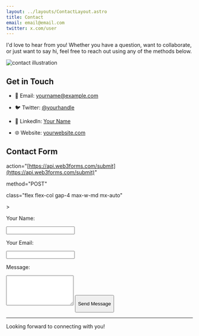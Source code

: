 ```yaml
---
layout: ../layouts/ContactLayout.astro
title: Contact
email: email@email.com
twitter: x.com/user
---
```

I'd love to hear from you! Whether you have a question, want to collaborate, or just want to say hi, feel free to reach out using any of the methods below.

![contact illustration](/assets/contact.svg)

## Get in Touch

*   📧 Email: [yourname@example.com](mailto:yourname@example.com)
    
*   🐦 Twitter: [@yourhandle](https://twitter.com/yourhandle)
    
*   💼 LinkedIn: [Your Name](https://linkedin.com/in/yourname)
    
*   🌐 Website: [yourwebsite.com](https://yourwebsite.com)
    

## Contact Form

<form

action="[https://api.web3forms.com/submit](https://api.web3forms.com/submit)"

method="POST"

class="flex flex-col gap-4 max-w-md mx-auto"

\>

<!-- Replace with your actual Web3Forms access key -->

<input type="hidden" name="access\_key" value="YOUR\_ACCESS\_KEY\_HERE">

<label class="flex flex-col">

Your Name:

<input type="text" name="name" class="border p-2 rounded w-full" required>

</label>

<label class="flex flex-col">

Your Email:

<input type="email" name="email" class="border p-2 rounded w-full" required>

</label>

<label class="flex flex-col">

Message:

<textarea name="message" rows="5" class="border p-2 rounded w-full" required></textarea>

</label>

<!-- Optional: redirect after submit -->

<input type="hidden" name="redirect" value="[https://yourwebsite.com/thank-you](https://yourwebsite.com/thank-you)">

<button type="submit" class="px-4 py-2 rounded bg-blue-600 text-white hover:bg-blue-700">

Send Message

</button>

</form>

* * *

Looking forward to connecting with you!